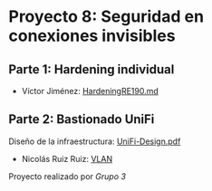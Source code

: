 # Proyecto 8: Seguridad en conexiones invisibles

## Parte 1: Hardening individual

- Víctor Jiménez: [HardeningRE190.md](./Victor/HardeningRE190.md)

## Parte 2: Bastionado UniFi

Diseño de la infraestructura: [UniFi-Design.pdf](UniFi-Design.pdf)

- Nicolás Ruiz Ruiz: [VLAN](./ñop)

Proyecto realizado por _Grupo 3_
